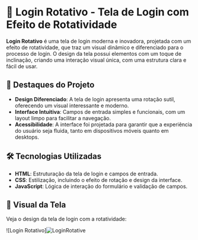 # 🎨 **Login Rotativo** - Tela de Login com Efeito de Rotatividade

**Login Rotativo** é uma tela de login moderna e inovadora, projetada com um efeito de rotatividade, que traz um visual dinâmico e diferenciado para o processo de login. O design da tela possui elementos com um toque de inclinação, criando uma interação visual única, com uma estrutura clara e fácil de usar.

## 🌟 **Destaques do Projeto**

- **Design Diferenciado**: A tela de login apresenta uma rotação sutil, oferecendo um visual interessante e moderno.
- **Interface Intuitiva**: Campos de entrada simples e funcionais, com um layout limpo para facilitar a navegação.
- **Acessibilidade**: A interface foi projetada para garantir que a experiência do usuário seja fluida, tanto em dispositivos móveis quanto em desktops.

## 🛠️ **Tecnologias Utilizadas**

- **HTML**: Estruturação da tela de login e campos de entrada.
- **CSS**: Estilização, incluindo o efeito de rotação e design da interface.
- **JavaScript**: Lógica de interação do formulário e validação de campos.

## 📸 **Visual da Tela**

Veja o design da tela de login com a rotatividade:

![Login Rotativo]![LoginRotative](https://github.com/user-attachments/assets/832463a4-33d9-4da3-a251-5b4f9c0bc68c)
